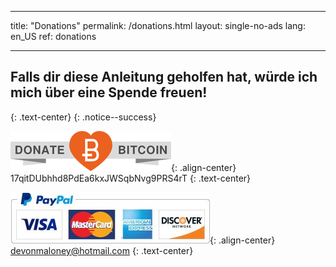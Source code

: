 * * *

title: "Donations" permalink: /donations.html layout: single-no-ads lang: en_US ref: donations

* * *

## Falls dir diese Anleitung geholfen hat, würde ich mich über eine Spende freuen!

{: .text-center} {: .notice--success}

![Bitcoin](images/donate_64.png){: .align-center} 17qitDUbhhd8PdEa6kxJWSqbNvg9PRS4rT {: .text-center}

![Paypal](images/paypal.jpg){: .align-center} devonmaloney@hotmail.com {: .text-center}